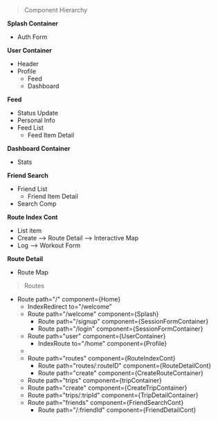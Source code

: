 


> Component Hierarchy

**Splash Container**
 - Auth Form

**User Container**
 - Header
 - Profile
	 - Feed
	 - Dashboard

**Feed**
 - Status Update
 - Personal Info
 - Feed List
	 - Feed Item Detail

**Dashboard Container**
 - Stats

**Friend Search**
 - Friend List
	 - Friend Item Detail
 - Search Comp

 **Route Index Cont**
 - List item
 - Create
	 --> Route Detail
	 --> Interactive Map
 - Log
	 --> Workout Form

**Route Detail**
 - Route Map

> Routes

 - Route path="/" component={Home}
	 - IndexRedirect to="/welcome"
	 - Route path="/welcome" component={Splash}
		 - Route path="/signup" component={SessionFormContainer}
		 - Route path="/login" component={SessionFormContainer}
	 - Route path="user" component={UserContainer}
		 - IndexRoute to="/home" component={Profile}
      - 
	 - Route path="routes" component={RouteIndexCont}
		 - Route path="routes/:routeID" component={RouteDetailCont}
		 - Route path="create" component={CreateRouteContainer}
	 - Route path="trips" component={tripContainer}
     - Route path="create" component={CreateTripContainer}
     - Route path="trips/:tripId" component={TripDetailContainer}
	 - Route path="friends" component={FriendSearchCont}
		 - Route path="/:friendId" component={FriendDetailCont}
